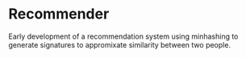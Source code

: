 # Recommender
Early development of a recommendation system using minhashing to generate signatures to appromixate similarity between two people.
